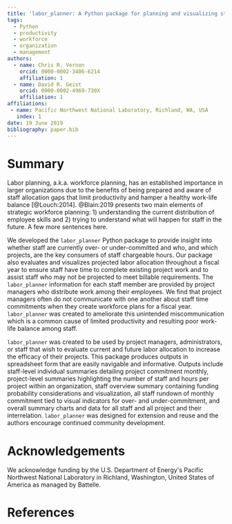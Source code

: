 ```yaml
---
title: 'labor_planner: A Python package for planning and visualizing staff labor allocation'
tags:
  - Python
  - productivity
  - workforce
  - organization
  - management
authors:
  - name: Chris R. Vernon
    orcid: 0000-0002-3406-6214
    affiliation: 1
  - name: David R. Geist
    orcid: 0000-0002-4969-730X
    affiliation: 1
affiliations:
 - name: Pacific Northwest National Laboratory, Richland, WA, USA
   index: 1
date: 19 June 2019
bibliography: paper.bib
---
```


# Summary

Labor planning, a.k.a. workforce planning, has an established importance
in larger organizations due to the benefits of being prepared and aware of staff
allocation gaps that limit productivity and hamper a healthy work-life
balance [@Louch:2014]. @Blain:2019 presents two main elements of strategic
workforce planning:  1) understanding the current distribution of employee
skills and 2) trying to understand what will happen for staff in the future.
A few more sentences here.

We developed the `labor_planner` Python package to provide insight into whether
staff are currently over- or under-committed and who, and which projects, are
the key consumers of staff chargeable hours.  Our package also evaluates and
visualizes projected labor allocation throughout a fiscal year to ensure staff
have time to complete existing project work and to assist staff who may not be
projected to meet billable requirements.  The `labor_planner` information for each
staff member are provided by project managers who distribute work among their
employees.  We find that project managers often do not communicate with one
another about staff time commitments when they create workforce plans for a
fiscal year.  `labor_planner` was created to ameliorate this unintended
miscommunication which is a common cause of limited productivity and resulting
poor work-life balance among staff.

`labor_planner` was created to be used by project managers, administrators, or
staff that wish to evaluate current and future labor allocation to increase the
efficacy of their projects. This package produces outputs in spreadsheet form
that are easily navigable and informative.  Outputs include staff-level
individual summaries detailing project commitment monthly, project-level
summaries highlighting the number of staff and hours per project within an
organization, staff overview summary containing funding probability
considerations and visualization, all staff rundown of monthly commitment tied
to visual indicators for over- and under-commitment, and overall summary charts
and data for all staff and all project and their interrelation.  `labor_planner`
was designed for extension and reuse and the authors encourage continued
community development.


# Acknowledgements

We acknowledge funding by the U.S. Department of Energy's Pacific Northwest
National Laboratory in Richland, Washington, United States of America as
managed by Battelle.

# References
